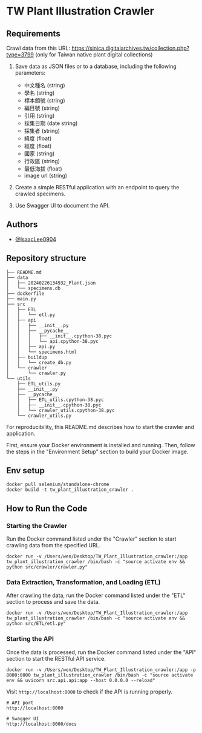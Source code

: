 # TW Plant Illustration Crawler
## Requirements
Crawl data from this URL: https://sinica.digitalarchives.tw/collection.php?type=3799 (only for Taiwan native plant digital collections)

1. Save data as JSON files or to a database, including the following parameters:
    * 中文種名 (string)
    * 學名 (string)
    * 標本館號 (string)
    * 編目號 (string)
    * 引用 (string)
    * 採集日期 (date string)
    * 採集者 (string)
    * 緯度 (float)
    * 經度 (float)
    * 國家 (string)
    * 行政區 (string)
    * 最低海拔 (float)
    * image url (string)

2. Create a simple RESTful application with an endpoint to query the crawled specimens.

3. Use Swagger UI to document the API.

## Authors
- [@IsaacLee0904](https://github.com/IsaacLee0904)

## Repository structure
```
├── README.md
├── data
│   ├── 20240226134932_Plant.json
│   └── specimens.db
├── dockerfile
├── main.py
├── src
│   ├── ETL
│   │   └── etl.py
│   ├── api
│   │   ├── __init__.py
│   │   ├── __pycache__
│   │   │   ├── __init__.cpython-38.pyc
│   │   │   └── api.cpython-38.pyc
│   │   ├── api.py
│   │   └── specimens.html
│   ├── buildup
│   │   └── create_db.py
│   └── crawler
│       └── crawler.py
└── utils
    ├── ETL_utils.py
    ├── __init__.py
    ├── __pycache__
    │   ├── ETL_utils.cpython-38.pyc
    │   ├── __init__.cpython-38.pyc
    │   └── crawler_utils.cpython-38.pyc
    └── crawler_utils.py            
```
For reproducibility, this README.md describes how to start the crawler and application.

First, ensure your Docker environment is installed and running. Then, follow the steps in the "Environment Setup" section to build your Docker image.

## Env setup
```
docker pull selenium/standalone-chrome
docker build -t tw_plant_illustration_crawler .
```
## How to Run the Code
### Starting the Crawler
Run the Docker command listed under the "Crawler" section to start crawling data from the specified URL.
```
docker run -v /Users/wen/Desktop/TW_Plant_Illustration_crawler:/app tw_plant_illustration_crawler /bin/bash -c "source activate env && python src/crawler/crawler.py"
```
### Data Extraction, Transformation, and Loading (ETL)
After crawling the data, run the Docker command listed under the "ETL" section to process and save the data.
```
docker run -v /Users/wen/Desktop/TW_Plant_Illustration_crawler:/app tw_plant_illustration_crawler /bin/bash -c "source activate env && python src/ETL/etl.py"
```
### Starting the API
Once the data is processed, run the Docker command listed under the "API" section to start the RESTful API service.
```
docker run -v /Users/wen/Desktop/TW_Plant_Illustration_crawler:/app -p 8000:8000 tw_plant_illustration_crawler /bin/bash -c "source activate env && uvicorn src.api.api:app --host 0.0.0.0 --reload"
```
Visit `http://localhost:8000` to check if the API is running properly.
```
# API port
http://localhost:8000 

# Swagger UI
http://localhost:8000/docs
```











